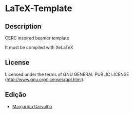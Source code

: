 # LaTeX-Template

Description
-------

CERC inspired beamer template

It must be compiled with XeLaTeX

License
-------

Licensed under the terms of GNU GENERAL PUBLIC LICENSE (http://www.gnu.org/licenses/gpl.html).


Edição
------

* [Margarida Carvalho](http://margaridacarvalho.org)
